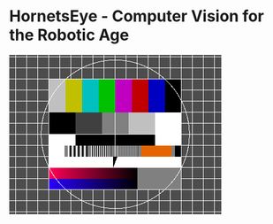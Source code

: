 HornetsEye - Computer Vision for the Robotic Age
================================================

![Test](images/colour.png)

